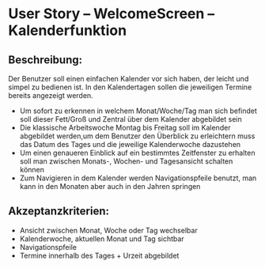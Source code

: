 ﻿# User Story – WelcomeScreen – Kalenderfunktion

## Beschreibung:
Der Benutzer soll einen einfachen Kalender vor sich haben, der leicht und simpel zu bedienen ist. 
In den Kalendertagen sollen die jeweiligen Termine bereits angezeigt werden.

- Um sofort zu erkennen in welchem Monat/Woche/Tag man sich befindet soll dieser Fett/Groß und Zentral über dem Kalender abgebildet sein
- Die klassische Arbeitswoche Montag bis Freitag soll im Kalender abgebildet werden,um dem Benutzer den Überblick zu erleichtern muss das Datum des Tages und die jeweilige Kalenderwoche dazustehen
- Um einen genaueren Einblick auf ein bestimmtes Zeitfenster zu erhalten soll man zwischen Monats-, Wochen- und Tagesansicht schalten können
- Zum Navigieren in dem Kalender werden Navigationspfeile benutzt, man kann in den Monaten aber auch in den Jahren springen

## Akzeptanzkriterien:

- Ansicht zwischen Monat, Woche oder Tag wechselbar
- Kalenderwoche, aktuellen Monat und Tag sichtbar
- Navigationspfeile
- Termine innerhalb des Tages + Urzeit abgebildet
